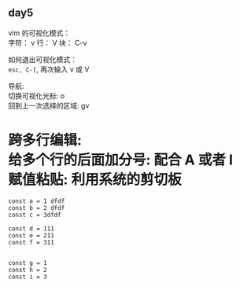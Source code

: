 ## day5

vim 的可视化模式：  
字符： v
行： V
块： C-v

如何退出可视化模式：  
`esc, C-[`, 再次输入 v 或 V

导航:  
切换可视化光标: o  
回到上一次选择的区域: gv

跨多行编辑:  
给多个行的后面加分号: 配合 A 或者 I  
赋值粘贴: 利用系统的剪切板
===

```
const a = 1 dfdf
const b = 2 dfdf
const c = 3dfdf

const d = 111
const e = 211
const f = 311


const g = 1
const h = 2
const i = 3

```
